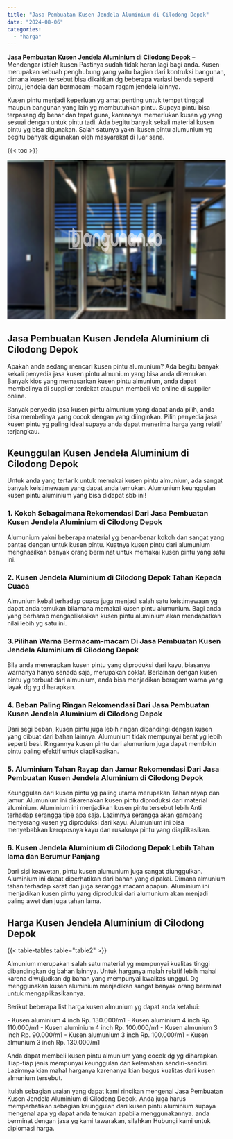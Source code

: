 ```yaml
---
title: "Jasa Pembuatan Kusen Jendela Aluminium di Cilodong Depok"
date: "2024-08-06"
categories: 
  - "harga"
---
```


**Jasa Pembuatan Kusen Jendela Aluminium di Cilodong Depok** – Mendengar istileh kusen Pastinya sudah tidak heran lagi bagi anda. Kusen merupakan sebuah penghubung yang yaitu bagian dari kontruksi bangunan, dimana kusen tersebut bisa dikaitkan dg beberapa variasi benda seperti pintu, jendela dan bermacam-macam ragam jendela lainnya.

Kusen pintu menjadi keperluan yg amat penting untuk tempat tinggal maupun bangunan yang lain yg membutuhkan pintu. Supaya pintu bisa terpasang dg benar dan tepat guna, karenanya memerlukan kusen yg yang sesuai dengan untuk pintu tadi. Ada begitu banyak sekali material kusen pintu yg bisa digunakan. Salah satunya yakni kusen pintu alumunium yg begitu banyak digunakan oleh masyarakat di luar sana.

{{< toc >}}

![Jasa Pembuatan Kusen Jendela Aluminium di Cilodong Depok](/images/harga-kusen-jendela-alumunium-12.png)

## Jasa Pembuatan Kusen Jendela Aluminium di Cilodong Depok

Apakah anda sedang mencari kusen pintu alumunium? Ada begitu banyak sekali penyedia jasa kusen pintu almunium yang bisa anda ditemukan. Banyak kios yang memasarkan kusen pintu almunium, anda dapat membelinya di supplier terdekat ataupun membeli via online di supplier online.

Banyak penyedia jasa kusen pintu almunium yang dapat anda pilih, anda bisa membelinya yang cocok dengan yang diinginkan. Pilih penyedia jasa kusen pintu yg paling ideal supaya anda dapat menerima harga yang relatif terjangkau.

## Keunggulan Kusen Jendela Aluminium di Cilodong Depok

Untuk anda yang tertarik untuk memakai kusen pintu almunium, ada sangat banyak keistimewaan yang dapat anda temukan. Alumunium keunggulan kusen pintu aluminium yang bisa didapat sbb ini!

### 1\. Kokoh Sebagaimana Rekomendasi Dari Jasa Pembuatan Kusen Jendela Aluminium di Cilodong Depok

Alumunium yakni beberapa material yg benar-benar kokoh dan sangat yang pantas dengan untuk kusen pintu. Kuatnya kusen pintu dari alumunium menghasilkan banyak orang berminat untuk memakai kusen pintu yang satu ini.

### 2\. Kusen Jendela Aluminium di Cilodong Depok Tahan Kepada Cuaca

Almunium kebal terhadap cuaca juga menjadi salah satu keistimewaan yg dapat anda temukan bilamana memakai kusen pintu alumunium. Bagi anda yang berharap mengaplikasikan kusen pintu aluminium akan mendapatkan nilai lebih yg satu ini.

### 3.Pilihan Warna Bermacam-macam Di Jasa Pembuatan Kusen Jendela Aluminium di Cilodong Depok

Bila anda menerapkan kusen pintu yang diproduksi dari kayu, biasanya warnanya hanya senada saja, merupakan coklat. Berlainan dengan kusen pintu yg terbuat dari almunium, anda bisa menjadikan beragam warna yang layak dg yg diharapkan.

### 4\. Beban Paling Ringan Rekomendasi Dari Jasa Pembuatan Kusen Jendela Aluminium di Cilodong Depok

Dari segi beban, kusen pintu juga lebih ringan dibandingi dengan kusen yang dibuat dari bahan lainnya. Alumunium tidak mempunyai berat yg lebih seperti besi. Ringannya kusen pintu dari alumunium juga dapat membikin pintu paling efektif untuk diaplikasikan.

### 5\. Aluminium Tahan Rayap dan Jamur Rekomendasi Dari Jasa Pembuatan Kusen Jendela Aluminium di Cilodong Depok

Keunggulan dari kusen pintu yg paling utama merupakan Tahan rayap dan jamur. Alumunium ini dikarenakan kusen pintu diproduksi dari material aluminium. Aluminium ini menjadikan kusen pintu tersebut lebih Anti terhadap serangga tipe apa saja. Lazimnya serangga akan gampang menyerang kusen yg diproduksi dari kayu. Alumunium ini bisa menyebabkan keroposnya kayu dan rusaknya pintu yang diaplikasikan.

### 6\. Kusen Jendela Aluminium di Cilodong Depok Lebih Tahan lama dan Berumur Panjang

Dari sisi keawetan, pintu kusen alumunium juga sangat diunggulkan. Aluminium ini dapat diperhatikan dari bahan yang dipakai. Dimana almunium tahan terhadap karat dan juga serangga macam apapun. Aluminium ini menjadikan kusen pintu yang diproduksi dari alumunium akan menjadi paling awet dan juga tahan lama.

## Harga Kusen Jendela Aluminium di Cilodong Depok

{{< table-tables table="table2" >}}

Almunium merupakan salah satu material yg mempunyai kualitas tinggi dibandingkan dg bahan lainnya. Untuk harganya malah relatif lebih mahal karena diwujudkan dg bahan yang mempunyai kwalitas unggul. Dg menggunakan kusen aluminium menjadikan sangat banyak orang berminat untuk mengaplikasikannya.

Berikut beberapa list harga kusen almunium yg dapat anda ketahui:

\- Kusen aluminium 4 inch Rp. 130.000/m1 - Kusen aluminium 4 inch Rp. 110.000/m1 - Kusen aluminium 4 inch Rp. 100.000/m1 - Kusen almunium 3 inch Rp. 90.000/m1 - Kusen alumunium 3 inch Rp. 100.000/m1 - Kusen almunium 3 inch Rp. 130.000/m1

Anda dapat membeli kusen pintu almunium yang cocok dg yg diharapkan. Tiap-tiap jenis mempunyai keunggulan dan kelemahan sendiri-sendiri. Lazimnya kian mahal harganya karenanya kian bagus kualitas dari kusen almunium tersebut.

Itulah sebagian uraian yang dapat kami rincikan mengenai Jasa Pembuatan Kusen Jendela Aluminium di Cilodong Depok. Anda juga harus memperhatikan sebagian keunggulan dari kusen pintu aluminium supaya mengenal apa yg dapat anda temukan apabila menggunakannya. anda berminat dengan jasa yg kami tawarakan, silahkan Hubungi kami untuk diplomasi harga.
